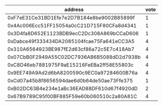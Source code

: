 address|vote|timestamp|signature
---|---|---|---
0xF7eE31Ce31BD1Efe7e2D7B184e8be9002B85899f|1|1603796692|0xdf8393f50bad72082a837d6dacd911050d6f0ec4b89fc68d0fce0c7714078d0d2b18ef2a2eca5f79102cf92857d8d65a454516a2d9e0ed0ec4bf069f53f31f491b
0x4Ac006Ecc51FF15054a0cC21D715F80CFa8d4341|1|1603797163|0xca9416eb84a82759333fe93939351c0cd20f0049a62241d673a98ad9a02902b1475e7d347055008abb892cb799bbef305cbe4bf2128dc5fb04e9de53c9459a8c1b
0x3D4fa8D652E1123BDB9ecC2Dc308A869bCCaD606|1|1603798145|0x568671db28ceeb499b44b9b78eb4479322a3cc29f9a159ab8da121f1faaf12c4285b00d189b33ef9a5038c8d325dbcf9c74312651e20c158557b5c0b02c99f271c
0xDabce49f333434DA2085104fcae75Fa641eCC3A5|4|1603800431|0x85bbeff665be118d520a9e2297ec1cc6771d040b5178683eb58c5781c9b10b02109d350cb343cc20eee14829de2c1049c0adec1d13cd2f64419d640dcf6db2d61c
0x310A6564923BE987fE2d63cf86a72c5E7c418Ab7|4|1603801069|0x870478ea5e30c1cfca0e99d159a664ae288af044e3388c6b8a8c092fe5d5c4aa5c9ad7def13310f3dcb034eb71e01928438210a21419569d1a11f3bdc3e9376d1c
0x07CbB0F2949A55C02DC7936AB6B5088dD2d7938b|4|1603804290|0xd1022a5286ce808b72bc27453dd64ff898eb748068085cdc77deedeedfefbe906fe7851595090a1756833bb54608a60495cf2c7301ed3046fbb2f0aafe201bea1b
0xC8D46eb7881975F9aE15216FeEBa2ff58E55803c|4|1603811718|0x2a4bf82189ce339f8ac6b9d03a7ed0d3e1cf56ebe16035b5e5462a12f07de0ef35c95e780128bae9ea418bb7eef4e5a23a1b4e6749747ac9f041a802810c1d301c
0x9EE749A9Ad2d6bA8200590c9EC0a97284600B76a|4|1603813445|0xa2a884c43240f5a19676d91aabba745caa24736e6c4b22d7b6ac1ea1331e03ea726a95d4d6c312ecdd122a37de7b37caa60dcd0a8d40a04759706839ee4f13721b
0xCd07a45b8f8656594dae6d0b64de50ae73Ffe375|1|1603815658|0x1afb89507d426245a8eea42595575416a11f9a363a7a01b80b601f1d6ac5cd5c2fe50b3ad32be3915b5a283841f664c3b4f8248a6aba60325fe4e65269fac4411b
0xB02DC63B4e234e1aBc36EAD88DF610d67f4920dD|2|1603816403|0x937e0b072d53d2f6c497aa29964a807d967363ed822d85dc2a2cd628b4c03be774ef8d796c5d57d42d3973a00b720f8ed47ee8030f897c99b207840cb3b0dcda1c
0x67B9789C95f00BF885F59e60b060510c2a80A81C|4|1603822605|0xa8de13673e7f2f7a48afdabae11b2f228ba976beed53d8017ed0872fa8b1fab607484cc440d3a244a9ea67bce4def0c24d223f9c43a93711f0e1f604830e909f1b
